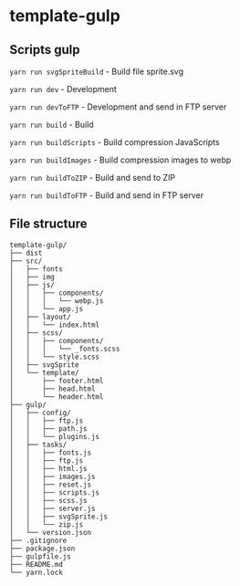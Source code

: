 # template-gulp
## Scripts gulp
`yarn run svgSpriteBuild` - Build file sprite.svg

`yarn run dev` - Development

`yarn run devToFTP` - Development and send in FTP server

`yarn run build` - Build

`yarn run buildScripts` - Build compression JavaScripts  

`yarn run buildImages` - Build compression images to webp

`yarn run buildToZIP` - Build and send to ZIP

`yarn run buildToFTP` - Build and send in FTP server

## File structure
```
template-gulp/
├── dist
├── src/
│   ├── fonts
│   ├── img
│   ├── js/
│   │   ├── components/
│   │   │   └── webp.js
│   │   └── app.js
│   ├── layout/
│   │   └── index.html
│   ├── scss/
│   │   ├── components/
│   │   │   └── _fonts.scss
│   │   └── style.scss
│   ├── svgSprite
│   └── template/
│       ├── footer.html
│       ├── head.html
│       └── header.html
├── gulp/
│   ├── config/
│   │   ├── ftp.js
│   │   ├── path.js
│   │   └── plugins.js
│   ├── tasks/
│   │   ├── fonts.js
│   │   ├── ftp.js
│   │   ├── html.js
│   │   ├── images.js
│   │   ├── reset.js
│   │   ├── scripts.js
│   │   ├── scss.js
│   │   ├── server.js
│   │   ├── svgSprite.js
│   │   └── zip.js
│   └── version.json
├── .gitignore
├── package.json
├── gulpfile.js
├── README.md
└── yarn.lock
```
